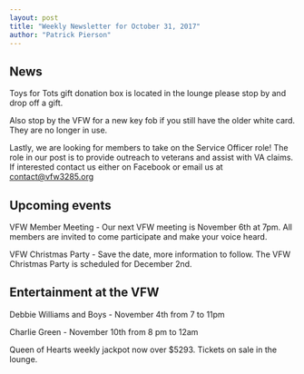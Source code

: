```yaml
---
layout: post
title: "Weekly Newsletter for October 31, 2017"
author: "Patrick Pierson"
---
```

## News

Toys for Tots gift donation box is located in the lounge please stop by and drop off a gift.

Also stop by the VFW for a new key fob if you still have the older white card. They are no longer in use.

Lastly, we are looking for members to take on the Service Officer role! The role in our post is to provide outreach to veterans and assist with VA claims. If interested contact us either on Facebook or email us at contact@vfw3285.org

## Upcoming events

VFW Member Meeting - Our next VFW meeting is November 6th at 7pm. All members are invited to come participate and make your voice heard.

VFW Christmas Party - Save the date, more information to follow. The VFW Christmas Party is scheduled for December 2nd.

## Entertainment at the VFW

Debbie Williams and Boys - November 4th from 7 to 11pm

Charlie Green - November 10th from 8 pm to 12am

Queen of Hearts weekly jackpot now over $5293. Tickets on sale in the lounge.
